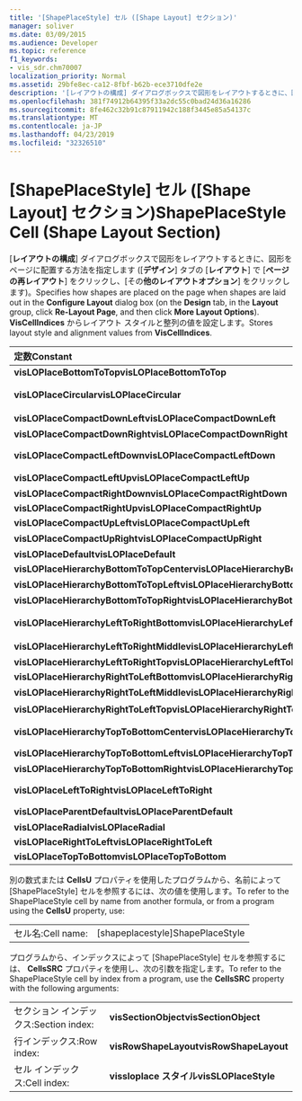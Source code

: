 ```yaml
---
title: '[ShapePlaceStyle] セル ([Shape Layout] セクション)'
manager: soliver
ms.date: 03/09/2015
ms.audience: Developer
ms.topic: reference
f1_keywords:
- vis_sdr.chm70007
localization_priority: Normal
ms.assetid: 29bfe8ec-ca12-8fbf-b62b-ece3710dfe2e
description: '[レイアウトの構成] ダイアログボックスで図形をレイアウトするときに、図形をページに配置する方法を指定します ([デザイン] タブの [レイアウト] で [ページの再レイアウト] をクリックし、[その他のレイアウトオプション] をクリックします)。 レイアウトスタイルと配置値を VisCellIndices から格納します。'
ms.openlocfilehash: 381f74912b64395f33a2dc55c0bad24d36a16286
ms.sourcegitcommit: 8fe462c32b91c87911942c188f3445e85a54137c
ms.translationtype: MT
ms.contentlocale: ja-JP
ms.lasthandoff: 04/23/2019
ms.locfileid: "32326510"
---
```

# <a name="shapeplacestyle-cell-shape-layout-section"></a><span data-ttu-id="234a7-104">[ShapePlaceStyle] セル ([Shape Layout] セクション)</span><span class="sxs-lookup"><span data-stu-id="234a7-104">ShapePlaceStyle Cell (Shape Layout Section)</span></span>

<span data-ttu-id="234a7-105">[**レイアウトの構成**] ダイアログボックスで図形をレイアウトするときに、図形をページに配置する方法を指定します ([**デザイン**] タブの [**レイアウト**] で [**ページの再レイアウト**] をクリックし、[その**他のレイアウトオプション**] をクリックします)。</span><span class="sxs-lookup"><span data-stu-id="234a7-105">Specifies how shapes are placed on the page when shapes are laid out in the **Configure Layout** dialog box (on the **Design** tab, in the **Layout** group, click **Re-Layout Page**, and then click **More Layout Options**).</span></span> <span data-ttu-id="234a7-106">**VisCellIndices** からレイアウト スタイルと整列の値を設定します。</span><span class="sxs-lookup"><span data-stu-id="234a7-106">Stores layout style and alignment values from **VisCellIndices**.</span></span> 
  
|<span data-ttu-id="234a7-107">**定数**</span><span class="sxs-lookup"><span data-stu-id="234a7-107">**Constant**</span></span>|<span data-ttu-id="234a7-108">**値**</span><span class="sxs-lookup"><span data-stu-id="234a7-108">**Value**</span></span>|
|:-----|:-----|
|<span data-ttu-id="234a7-109">**visLOPlaceBottomToTop**</span><span class="sxs-lookup"><span data-stu-id="234a7-109">**visLOPlaceBottomToTop**</span></span> <br/> |<span data-ttu-id="234a7-110">2/4</span><span class="sxs-lookup"><span data-stu-id="234a7-110">4</span></span>  <br/> |
|<span data-ttu-id="234a7-111">**visLOPlaceCircular**</span><span class="sxs-lookup"><span data-stu-id="234a7-111">**visLOPlaceCircular**</span></span> <br/> |<span data-ttu-id="234a7-112">シックス</span><span class="sxs-lookup"><span data-stu-id="234a7-112">6</span></span>  <br/> |
|<span data-ttu-id="234a7-113">**visLOPlaceCompactDownLeft**</span><span class="sxs-lookup"><span data-stu-id="234a7-113">**visLOPlaceCompactDownLeft**</span></span> <br/> |<span data-ttu-id="234a7-114">第</span><span class="sxs-lookup"><span data-stu-id="234a7-114">14</span></span>  <br/> |
|<span data-ttu-id="234a7-115">**visLOPlaceCompactDownRight**</span><span class="sxs-lookup"><span data-stu-id="234a7-115">**visLOPlaceCompactDownRight**</span></span> <br/> |<span data-ttu-id="234a7-116">7</span><span class="sxs-lookup"><span data-stu-id="234a7-116">7</span></span>  <br/> |
|<span data-ttu-id="234a7-117">**visLOPlaceCompactLeftDown**</span><span class="sxs-lookup"><span data-stu-id="234a7-117">**visLOPlaceCompactLeftDown**</span></span> <br/> |<span data-ttu-id="234a7-118">スリー</span><span class="sxs-lookup"><span data-stu-id="234a7-118">13</span></span>  <br/> |
|<span data-ttu-id="234a7-119">**visLOPlaceCompactLeftUp**</span><span class="sxs-lookup"><span data-stu-id="234a7-119">**visLOPlaceCompactLeftUp**</span></span> <br/> |<span data-ttu-id="234a7-120">個</span><span class="sxs-lookup"><span data-stu-id="234a7-120">12</span></span>  <br/> |
|<span data-ttu-id="234a7-121">**visLOPlaceCompactRightDown**</span><span class="sxs-lookup"><span data-stu-id="234a7-121">**visLOPlaceCompactRightDown**</span></span> <br/> |<span data-ttu-id="234a7-122">~</span><span class="sxs-lookup"><span data-stu-id="234a7-122">8</span></span>  <br/> |
|<span data-ttu-id="234a7-123">**visLOPlaceCompactRightUp**</span><span class="sxs-lookup"><span data-stu-id="234a7-123">**visLOPlaceCompactRightUp**</span></span> <br/> |<span data-ttu-id="234a7-124">i-9</span><span class="sxs-lookup"><span data-stu-id="234a7-124">9</span></span>  <br/> |
|<span data-ttu-id="234a7-125">**visLOPlaceCompactUpLeft**</span><span class="sxs-lookup"><span data-stu-id="234a7-125">**visLOPlaceCompactUpLeft**</span></span> <br/> |<span data-ttu-id="234a7-126">#</span><span class="sxs-lookup"><span data-stu-id="234a7-126">11</span></span>  <br/> |
|<span data-ttu-id="234a7-127">**visLOPlaceCompactUpRight**</span><span class="sxs-lookup"><span data-stu-id="234a7-127">**visLOPlaceCompactUpRight**</span></span> <br/> |<span data-ttu-id="234a7-128">個</span><span class="sxs-lookup"><span data-stu-id="234a7-128">10</span></span>  <br/> |
|<span data-ttu-id="234a7-129">**visLOPlaceDefault**</span><span class="sxs-lookup"><span data-stu-id="234a7-129">**visLOPlaceDefault**</span></span> <br/> |<span data-ttu-id="234a7-130">.0</span><span class="sxs-lookup"><span data-stu-id="234a7-130">0</span></span>  <br/> |
|<span data-ttu-id="234a7-131">**visLOPlaceHierarchyBottomToTopCenter**</span><span class="sxs-lookup"><span data-stu-id="234a7-131">**visLOPlaceHierarchyBottomToTopCenter**</span></span> <br/> |<span data-ttu-id="234a7-132">1280</span><span class="sxs-lookup"><span data-stu-id="234a7-132">20</span></span>  <br/> |
|<span data-ttu-id="234a7-133">**visLOPlaceHierarchyBottomToTopLeft**</span><span class="sxs-lookup"><span data-stu-id="234a7-133">**visLOPlaceHierarchyBottomToTopLeft**</span></span> <br/> |<span data-ttu-id="234a7-134">年</span><span class="sxs-lookup"><span data-stu-id="234a7-134">19</span></span>  <br/> |
|<span data-ttu-id="234a7-135">**visLOPlaceHierarchyBottomToTopRight**</span><span class="sxs-lookup"><span data-stu-id="234a7-135">**visLOPlaceHierarchyBottomToTopRight**</span></span> <br/> |<span data-ttu-id="234a7-136">21</span><span class="sxs-lookup"><span data-stu-id="234a7-136">21</span></span>  <br/> |
|<span data-ttu-id="234a7-137">**visLOPlaceHierarchyLeftToRightBottom**</span><span class="sxs-lookup"><span data-stu-id="234a7-137">**visLOPlaceHierarchyLeftToRightBottom**</span></span> <br/> |<span data-ttu-id="234a7-138">ソケット</span><span class="sxs-lookup"><span data-stu-id="234a7-138">24</span></span>  <br/> |
|<span data-ttu-id="234a7-139">**visLOPlaceHierarchyLeftToRightMiddle**</span><span class="sxs-lookup"><span data-stu-id="234a7-139">**visLOPlaceHierarchyLeftToRightMiddle**</span></span> <br/> |<span data-ttu-id="234a7-140">最高</span><span class="sxs-lookup"><span data-stu-id="234a7-140">23</span></span>  <br/> |
|<span data-ttu-id="234a7-141">**visLOPlaceHierarchyLeftToRightTop**</span><span class="sxs-lookup"><span data-stu-id="234a7-141">**visLOPlaceHierarchyLeftToRightTop**</span></span> <br/> |<span data-ttu-id="234a7-142">×</span><span class="sxs-lookup"><span data-stu-id="234a7-142">22</span></span>  <br/> |
|<span data-ttu-id="234a7-143">**visLOPlaceHierarchyRightToLeftBottom**</span><span class="sxs-lookup"><span data-stu-id="234a7-143">**visLOPlaceHierarchyRightToLeftBottom**</span></span> <br/> |<span data-ttu-id="234a7-144">27</span><span class="sxs-lookup"><span data-stu-id="234a7-144">27</span></span>  <br/> |
|<span data-ttu-id="234a7-145">**visLOPlaceHierarchyRightToLeftMiddle**</span><span class="sxs-lookup"><span data-stu-id="234a7-145">**visLOPlaceHierarchyRightToLeftMiddle**</span></span> <br/> |<span data-ttu-id="234a7-146">日</span><span class="sxs-lookup"><span data-stu-id="234a7-146">26</span></span>  <br/> |
|<span data-ttu-id="234a7-147">**visLOPlaceHierarchyRightToLeftTop**</span><span class="sxs-lookup"><span data-stu-id="234a7-147">**visLOPlaceHierarchyRightToLeftTop**</span></span> <br/> |<span data-ttu-id="234a7-148">まで</span><span class="sxs-lookup"><span data-stu-id="234a7-148">25</span></span>  <br/> |
|<span data-ttu-id="234a7-149">**visLOPlaceHierarchyTopToBottomCenter**</span><span class="sxs-lookup"><span data-stu-id="234a7-149">**visLOPlaceHierarchyTopToBottomCenter**</span></span> <br/> |<span data-ttu-id="234a7-150">インチ</span><span class="sxs-lookup"><span data-stu-id="234a7-150">17</span></span>  <br/> |
|<span data-ttu-id="234a7-151">**visLOPlaceHierarchyTopToBottomLeft**</span><span class="sxs-lookup"><span data-stu-id="234a7-151">**visLOPlaceHierarchyTopToBottomLeft**</span></span> <br/> |<span data-ttu-id="234a7-152">16</span><span class="sxs-lookup"><span data-stu-id="234a7-152">16</span></span>  <br/> |
|<span data-ttu-id="234a7-153">**visLOPlaceHierarchyTopToBottomRight**</span><span class="sxs-lookup"><span data-stu-id="234a7-153">**visLOPlaceHierarchyTopToBottomRight**</span></span> <br/> |<span data-ttu-id="234a7-154">個</span><span class="sxs-lookup"><span data-stu-id="234a7-154">18</span></span>  <br/> |
|<span data-ttu-id="234a7-155">**visLOPlaceLeftToRight**</span><span class="sxs-lookup"><span data-stu-id="234a7-155">**visLOPlaceLeftToRight**</span></span> <br/> |<span data-ttu-id="234a7-156">pbm-2</span><span class="sxs-lookup"><span data-stu-id="234a7-156">2</span></span>  <br/> |
|<span data-ttu-id="234a7-157">**visLOPlaceParentDefault**</span><span class="sxs-lookup"><span data-stu-id="234a7-157">**visLOPlaceParentDefault**</span></span> <br/> |<span data-ttu-id="234a7-158">約</span><span class="sxs-lookup"><span data-stu-id="234a7-158">15</span></span>  <br/> |
|<span data-ttu-id="234a7-159">**visLOPlaceRadial**</span><span class="sxs-lookup"><span data-stu-id="234a7-159">**visLOPlaceRadial**</span></span> <br/> |<span data-ttu-id="234a7-160">1/3</span><span class="sxs-lookup"><span data-stu-id="234a7-160">3</span></span>  <br/> |
|<span data-ttu-id="234a7-161">**visLOPlaceRightToLeft**</span><span class="sxs-lookup"><span data-stu-id="234a7-161">**visLOPlaceRightToLeft**</span></span> <br/> |<span data-ttu-id="234a7-162">5</span><span class="sxs-lookup"><span data-stu-id="234a7-162">5</span></span>  <br/> |
|<span data-ttu-id="234a7-163">**visLOPlaceTopToBottom**</span><span class="sxs-lookup"><span data-stu-id="234a7-163">**visLOPlaceTopToBottom**</span></span> <br/> |<span data-ttu-id="234a7-164">1-d</span><span class="sxs-lookup"><span data-stu-id="234a7-164">1</span></span>  <br/> |
   
<span data-ttu-id="234a7-165">別の数式または  **CellsU** プロパティを使用したプログラムから、名前によって [ShapePlaceStyle] セルを参照するには、次の値を使用します。</span><span class="sxs-lookup"><span data-stu-id="234a7-165">To refer to the ShapePlaceStyle cell by name from another formula, or from a program using the **CellsU** property, use:</span></span> 
  
|||
|:-----|:-----|
|<span data-ttu-id="234a7-166">セル名:</span><span class="sxs-lookup"><span data-stu-id="234a7-166">Cell name:</span></span>  <br/> |<span data-ttu-id="234a7-167">[shapeplacestyle]</span><span class="sxs-lookup"><span data-stu-id="234a7-167">ShapePlaceStyle</span></span>  <br/> |
   
<span data-ttu-id="234a7-168">プログラムから、インデックスによって [ShapePlaceStyle] セルを参照するには、 **CellsSRC** プロパティを使用し、次の引数を指定します。</span><span class="sxs-lookup"><span data-stu-id="234a7-168">To refer to the ShapePlaceStyle cell by index from a program, use the **CellsSRC** property with the following arguments:</span></span> 
  
|||
|:-----|:-----|
|<span data-ttu-id="234a7-169">セクション インデックス:</span><span class="sxs-lookup"><span data-stu-id="234a7-169">Section index:</span></span>  <br/> |<span data-ttu-id="234a7-170">**visSectionObject**</span><span class="sxs-lookup"><span data-stu-id="234a7-170">**visSectionObject**</span></span> <br/> |
|<span data-ttu-id="234a7-171">行インデックス:</span><span class="sxs-lookup"><span data-stu-id="234a7-171">Row index:</span></span>  <br/> |<span data-ttu-id="234a7-172">**visRowShapeLayout**</span><span class="sxs-lookup"><span data-stu-id="234a7-172">**visRowShapeLayout**</span></span> <br/> |
|<span data-ttu-id="234a7-173">セル インデックス:</span><span class="sxs-lookup"><span data-stu-id="234a7-173">Cell index:</span></span>  <br/> |<span data-ttu-id="234a7-174">**vissloplace スタイル**</span><span class="sxs-lookup"><span data-stu-id="234a7-174">**visSLOPlaceStyle**</span></span> <br/> |
   

